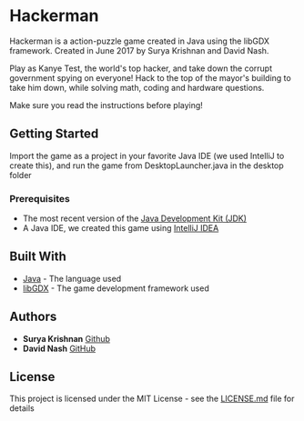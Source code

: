 # Hackerman

Hackerman is a action-puzzle game created in Java using the libGDX framework. Created in June 2017 by Surya Krishnan and David Nash. 

Play as Kanye Test, the world's top hacker, and take down the corrupt government spying on everyone! Hack to the top of the mayor's building to take him down, while solving math, coding and hardware questions.

Make sure you read the instructions before playing!

## Getting Started

Import the game as a project in your favorite Java IDE (we used IntelliJ to create this), and run the game from DesktopLauncher.java in the desktop folder

### Prerequisites

* The most recent version of the [Java Development Kit (JDK)](http://www.oracle.com/technetwork/java/javase/downloads/jdk8-downloads-2133151.html)
* A Java IDE, we created this game using [IntelliJ IDEA](https://www.jetbrains.com/idea/)

## Built With

* [Java](https://docs.oracle.com/javase/8/docs/) - The language used
* [libGDX](https://libgdx.badlogicgames.com/) - The game development framework used

## Authors

* **Surya Krishnan** [Github](https://github.com/krsh2001)
* **David Nash** [GitHub](https://github.com/david-nash)

## License

This project is licensed under the MIT License - see the [LICENSE.md](LICENSE.md) file for details
